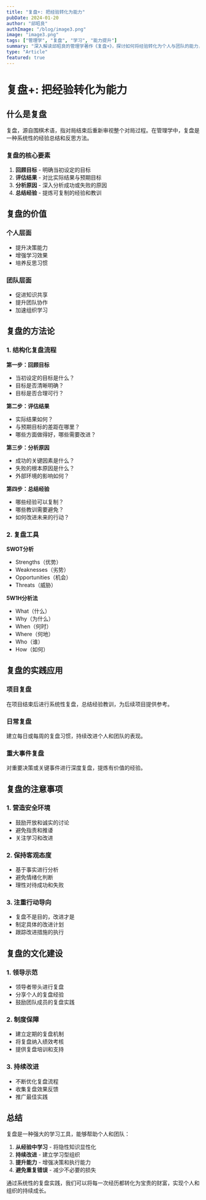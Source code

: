 ```yaml
---
title: "复盘+: 把经验转化为能力"
pubDate: 2024-01-20
author: "邱昭良"
authImage: "/blog/image3.png"
image: "image3.png"
tags: ["管理学", "复盘", "学习", "能力提升"]
summary: "深入解读邱昭良的管理学著作《复盘+》，探讨如何将经验转化为个人与团队的能力，涵盖复盘的认知、操作与持续应用。"
type: "Article"
featured: true
---
```


# 复盘+: 把经验转化为能力

## 什么是复盘

复盘，源自围棋术语，指对局结束后重新审视整个对局过程。在管理学中，复盘是一种系统性的经验总结和反思方法。

### 复盘的核心要素

1. **回顾目标** - 明确当初设定的目标
2. **评估结果** - 对比实际结果与预期目标
3. **分析原因** - 深入分析成功或失败的原因
4. **总结经验** - 提炼可复制的经验和教训

## 复盘的价值

### 个人层面
- 提升决策能力
- 增强学习效果
- 培养反思习惯

### 团队层面
- 促进知识共享
- 提升团队协作
- 加速组织学习

## 复盘的方法论

### 1. 结构化复盘流程

**第一步：回顾目标**
- 当初设定的目标是什么？
- 目标是否清晰明确？
- 目标是否合理可行？

**第二步：评估结果**
- 实际结果如何？
- 与预期目标的差距在哪里？
- 哪些方面做得好，哪些需要改进？

**第三步：分析原因**
- 成功的关键因素是什么？
- 失败的根本原因是什么？
- 外部环境的影响如何？

**第四步：总结经验**
- 哪些经验可以复制？
- 哪些教训需要避免？
- 如何改进未来的行动？

### 2. 复盘工具

**SWOT分析**
- Strengths（优势）
- Weaknesses（劣势）
- Opportunities（机会）
- Threats（威胁）

**5W1H分析法**
- What（什么）
- Why（为什么）
- When（何时）
- Where（何地）
- Who（谁）
- How（如何）

## 复盘的实践应用

### 项目复盘
在项目结束后进行系统性复盘，总结经验教训，为后续项目提供参考。

### 日常复盘
建立每日或每周的复盘习惯，持续改进个人和团队的表现。

### 重大事件复盘
对重要决策或关键事件进行深度复盘，提炼有价值的经验。

## 复盘的注意事项

### 1. 营造安全环境
- 鼓励开放和诚实的讨论
- 避免指责和推诿
- 关注学习和改进

### 2. 保持客观态度
- 基于事实进行分析
- 避免情绪化判断
- 理性对待成功和失败

### 3. 注重行动导向
- 复盘不是目的，改进才是
- 制定具体的改进计划
- 跟踪改进措施的执行

## 复盘的文化建设

### 1. 领导示范
- 领导者带头进行复盘
- 分享个人的复盘经验
- 鼓励团队成员的复盘实践

### 2. 制度保障
- 建立定期的复盘机制
- 将复盘纳入绩效考核
- 提供复盘培训和支持

### 3. 持续改进
- 不断优化复盘流程
- 收集复盘效果反馈
- 推广最佳实践

## 总结

复盘是一种强大的学习工具，能够帮助个人和团队：

1. **从经验中学习** - 将隐性知识显性化
2. **持续改进** - 建立学习型组织
3. **提升能力** - 增强决策和执行能力
4. **避免重复错误** - 减少不必要的损失

通过系统性的复盘实践，我们可以将每一次经历都转化为宝贵的财富，实现个人和组织的持续成长。 